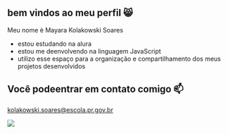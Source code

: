 ## bem vindos ao meu perfil 😸

Meu nome è Mayara Kolakowski Soares
- estou estudando na alura
- estou me deenvolvendo na linguagem JavaScript
- utilizo esse espaço para a organização e compartilhamento dos meus projetos desenvolvidos

## Você podeentrar em contato comigo 📫

kolakowski.soares@escola.pr.gov.br


![](https://media1.tenor.com/m/f911hugXZHAAAAAC/scrunchy-dog-awkward-smile.gif)
